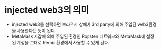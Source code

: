 # injected web3의 의미

- injected web3를 선택하면 브라우저 상에서 3rd party에 의해 주입된 web3환경을 사용한다는 뜻이 된다.
- MetaMask 지갑에 의해 주입된 환경인 Ropsten 네트워크와 MetaMask에 설정된 계정을 그대로 Remix 환경에서 사용할 수 있게 된다.
